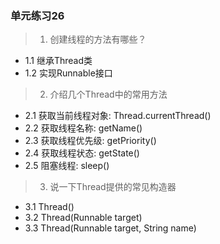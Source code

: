 ### 单元练习26

> 1. 创建线程的方法有哪些？
- 1.1 继承Thread类
- 1.2 实现Runnable接口

> 2. 介绍几个Thread中的常用方法
- 2.1 获取当前线程对象: Thread.currentThread()
- 2.2 获取线程名称: getName()
- 2.3 获取线程优先级: getPriority()
- 2.4 获取线程状态: getState()
- 2.5 阻塞线程: sleep()

> 3. 说一下Thread提供的常见构造器
- 3.1 Thread()
- 3.2 Thread(Runnable target)
- 3.3 Thread(Runnable target, String name)
